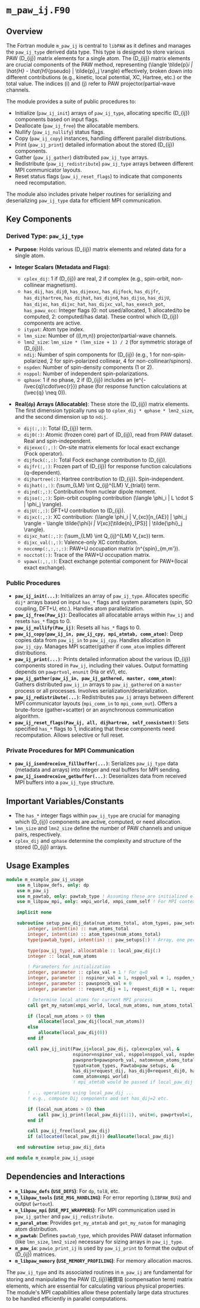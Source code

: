 # `m_paw_ij.F90`

## Overview

The Fortran module `m_paw_ij` is central to `libPAW` as it defines and manages the `paw_ij_type` derived data type. This type is designed to store various PAW \(D_{ij}\) matrix elements for a single atom. The \(D_{ij}\) matrix elements are crucial components of the PAW method, representing \(\langle \tilde{p}_i | \hat{H} - \hat{H}_{pseudo} | \tilde{p}_j \rangle\) effectively, broken down into different contributions (e.g., kinetic, local potential, XC, Hartree, etc.) or the total value. The indices \(i\) and \(j\) refer to PAW projector/partial-wave channels.

The module provides a suite of public procedures to:
-   Initialize (`paw_ij_init`) arrays of `paw_ij_type`, allocating specific \(D_{ij}\) components based on input flags.
-   Deallocate (`paw_ij_free`) the allocatable members.
-   Nullify (`paw_ij_nullify`) status flags.
-   Copy (`paw_ij_copy`) instances, handling different parallel distributions.
-   Print (`paw_ij_print`) detailed information about the stored \(D_{ij}\) components.
-   Gather (`paw_ij_gather`) distributed `paw_ij_type` arrays.
-   Redistribute (`paw_ij_redistribute`) `paw_ij_type` arrays between different MPI communicator layouts.
-   Reset status flags (`paw_ij_reset_flags`) to indicate that components need recomputation.

The module also includes private helper routines for serializing and deserializing `paw_ij_type` data for efficient MPI communication.

## Key Components

### Derived Type: `paw_ij_type`

-   **Purpose**: Holds various \(D_{ij}\) matrix elements and related data for a single atom.
-   **Integer Scalars (Metadata and Flags)**:
    -   `cplex_dij`: 1 if \(D_{ij}\) are real, 2 if complex (e.g., spin-orbit, non-collinear magnetism).
    -   `has_dij`, `has_dij0`, `has_dijexxc`, `has_dijfock`, `has_dijfr`, `has_dijhartree`, `has_dijhat`, `has_dijnd`, `has_dijso`, `has_dijU`, `has_dijxc`, `has_dijxc_hat`, `has_dijxc_val`, `has_exexch_pot`, `has_pawu_occ`: Integer flags (0: not used/allocated, 1: allocated/to be computed, 2: computed/has data). These control which \(D_{ij}\) components are active.
    -   `itypat`: Atom type index.
    -   `lmn_size`: Number of \((l,m,n)\) projector/partial-wave channels.
    -   `lmn2_size`: `lmn_size * (lmn_size + 1) / 2` (for symmetric storage of \(D_{ij}\)).
    -   `ndij`: Number of spin components for \(D_{ij}\) (e.g., 1 for non-spin-polarized, 2 for spin-polarized collinear, 4 for non-collinear/spinors).
    -   `nspden`: Number of spin-density components (1 or 2).
    -   `nsppol`: Number of independent spin-polarizations.
    -   `qphase`: 1 if no phase, 2 if \(D_{ij}\) includes an \(e^{-i\vec{q}\cdot\vec{r}}\) phase (for response function calculations at \(\vec{q} \neq 0\)).

-   **Real(`dp`) Arrays (Allocatable)**: These store the \(D_{ij}\) matrix elements. The first dimension typically runs up to `cplex_dij * qphase * lmn2_size`, and the second dimension up to `ndij`.
    -   `dij(:,:)`: Total \(D_{ij}\) term.
    -   `dij0(:)`: Atomic (frozen core) part of \(D_{ij}\), read from PAW dataset. Real and spin-independent.
    -   `dijexxc(:,:)`: On-site matrix elements for local exact exchange (Fock operator).
    -   `dijfock(:,:)`: Total Fock exchange contribution to \(D_{ij}\).
    -   `dijfr(:,:)`: Frozen part of \(D_{ij}\) for response function calculations (q-dependent).
    -   `dijhartree(:)`: Hartree contribution to \(D_{ij}\). Spin-independent.
    -   `dijhat(:,:)`: \(\sum_{LM} \int Q_{ij}^{LM} V_{trial}\) term.
    -   `dijnd(:,:)`: Contribution from nuclear dipole moment.
    -   `dijso(:,:)`: Spin-orbit coupling contribution \(\langle \phi_i | L \cdot S | \phi_j \rangle\).
    -   `dijU(:,:)`: DFT+U contribution to \(D_{ij}\).
    -   `dijxc(:,:)`: XC contribution: \(\langle \phi_i | V_{xc}[n_{AE}] | \phi_j \rangle - \langle \tilde{\phi}_i | V_{xc}[\tilde{n}_{PS}] | \tilde{\phi}_j \rangle\).
    -   `dijxc_hat(:,:)`: \(\sum_{LM} \int Q_{ij}^{LM} V_{xc}\) term.
    -   `dijxc_val(:,:)`: Valence-only XC contribution.
    -   `noccmmp(:,:,:,:)`: PAW+U occupation matrix \(n^{spin}_{m,m'}\).
    -   `nocctot(:)`: Trace of the PAW+U occupation matrix.
    -   `vpawx(:,:,:)`: Exact exchange potential component for PAW+(local exact exchange).

### Public Procedures

-   **`paw_ij_init(...)`**: Initializes an array of `paw_ij_type`. Allocates specific `dij*` arrays based on input `has_*` flags and system parameters (spin, SO coupling, DFT+U, etc.). Handles atom parallelization.
-   **`paw_ij_free(Paw_ij)`**: Deallocates all allocatable arrays within `Paw_ij` and resets `has_*` flags to 0.
-   **`paw_ij_nullify(Paw_ij)`**: Resets all `has_*` flags to 0.
-   **`paw_ij_copy(paw_ij_in, paw_ij_cpy, mpi_atmtab, comm_atom)`**: Deep copies data from `paw_ij_in` to `paw_ij_cpy`. Handles allocation in `paw_ij_cpy`. Manages MPI scatter/gather if `comm_atom` implies different distributions.
-   **`paw_ij_print(...)`**: Prints detailed information about the various \(D_{ij}\) components stored in `Paw_ij`, including their values. Output formatting depends on `pawprtvol`, `enunit` (Ha or eV), etc.
-   **`paw_ij_gather(paw_ij_in, paw_ij_gathered, master, comm_atom)`**: Gathers distributed `paw_ij_in` arrays to `paw_ij_gathered` on a `master` process or all processes. Involves serialization/deserialization.
-   **`paw_ij_redistribute(...)`**: Redistributes `paw_ij` arrays between different MPI communicator layouts (`mpi_comm_in` to `mpi_comm_out`). Offers a brute-force (gather+scatter) or an asynchronous communication algorithm.
-   **`paw_ij_reset_flags(Paw_ij, all, dijhartree, self_consistent)`**: Sets specified `has_*` flags to 1, indicating that these components need recomputation. Allows selective or full reset.

### Private Procedures for MPI Communication

-   **`paw_ij_isendreceive_fillbuffer(...)`**: Serializes `paw_ij_type` data (metadata and arrays) into integer and real buffers for MPI sending.
-   **`paw_ij_isendreceive_getbuffer(...)`**: Deserializes data from received MPI buffers into a `paw_ij_type` structure.

## Important Variables/Constants

-   The `has_*` integer flags within `paw_ij_type` are crucial for managing which \(D_{ij}\) components are active, computed, or need allocation.
-   `lmn_size` and `lmn2_size` define the number of PAW channels and unique pairs, respectively.
-   `cplex_dij` and `qphase` determine the complexity and structure of the stored \(D_{ij}\) arrays.

## Usage Examples

```fortran
module m_example_paw_ij_usage
    use m_libpaw_defs, only: dp
    use m_paw_ij
    use m_pawtab, only: pawtab_type ! Assuming these are initialized elsewhere
    use m_libpaw_mpi, only: xmpi_world, xmpi_comm_self ! For MPI context

    implicit none

    subroutine setup_paw_dij_data(num_atoms_total, atom_types, paw_setups)
        integer, intent(in) :: num_atoms_total
        integer, intent(in) :: atom_types(num_atoms_total)
        type(pawtab_type), intent(in) :: paw_setups(:) ! Array, one per atom type

        type(paw_ij_type), allocatable :: local_paw_dij(:)
        integer :: local_num_atoms

        ! Parameters for initialization
        integer, parameter :: cplex_val = 1 ! For q=0
        integer, parameter :: nspinor_val = 1, nsppol_val = 1, nspden_val = 1
        integer, parameter :: pawspnorb_val = 0
        integer, parameter :: request_dij = 1, request_dij0 = 1, request_dijxc = 1

        ! Determine local atoms for current MPI process
        call get_my_natom(xmpi_world, local_num_atoms, num_atoms_total)

        if (local_num_atoms > 0) then
            allocate(local_paw_dij(local_num_atoms))
        else
            allocate(local_paw_dij(0))
        end if

        call paw_ij_init(Paw_ij=local_paw_dij, cplex=cplex_val, &
                         nspinor=nspinor_val, nsppol=nsppol_val, nspden=nspden_val, &
                         pawspnorb=pawspnorb_val, natom=num_atoms_total, ntypat=size(paw_setups), &
                         typat=atom_types, Pawtab=paw_setups, &
                         has_dij=request_dij, has_dij0=request_dij0, has_dijxc=request_dijxc, &
                         comm_atom=xmpi_world)
                         ! mpi_atmtab would be passed if local_paw_dij was for a subset

        ! ... operations using local_paw_dij ...
        ! e.g., compute Dij components and set has_dij=2 etc.

        if (local_num_atoms > 0) then
            call paw_ij_print(local_paw_dij(1:1), unit=6, pawprtvol=1, mode_paral="COLL", natom=1)
        end if

        call paw_ij_free(local_paw_dij)
        if (allocated(local_paw_dij)) deallocate(local_paw_dij)

    end subroutine setup_paw_dij_data

end module m_example_paw_ij_usage
```

## Dependencies and Interactions

-   **`m_libpaw_defs` (`USE_DEFS`)**: For `dp`, `tol8`, etc.
-   **`m_libpaw_tools` (`USE_MSG_HANDLING`)**: For error reporting (`LIBPAW_BUG`) and output (`wrtout`).
-   **`m_libpaw_mpi` (`USE_MPI_WRAPPERS`)**: For MPI communication used in `paw_ij_gather` and `paw_ij_redistribute`.
-   **`m_paral_atom`**: Provides `get_my_atmtab` and `get_my_natom` for managing atom distribution.
-   **`m_pawtab`**: Defines `pawtab_type`, which provides PAW dataset information (like `lmn_size`, `lmn2_size`) necessary for sizing arrays in `paw_ij_type`.
-   **`m_paw_io`**: `pawio_print_ij` is used by `paw_ij_print` to format the output of \(D_{ij}\) matrices.
-   **`m_libpaw_memory` (`USE_MEMORY_PROFILING`)**: For memory allocation macros.

The `paw_ij_type` and its associated routines in `m_paw_ij` are fundamental for storing and manipulating the PAW \(D_{ij}\)補償項 (compensation term) matrix elements, which are essential for calculating various physical properties. The module's MPI capabilities allow these potentially large data structures to be handled efficiently in parallel computations.
